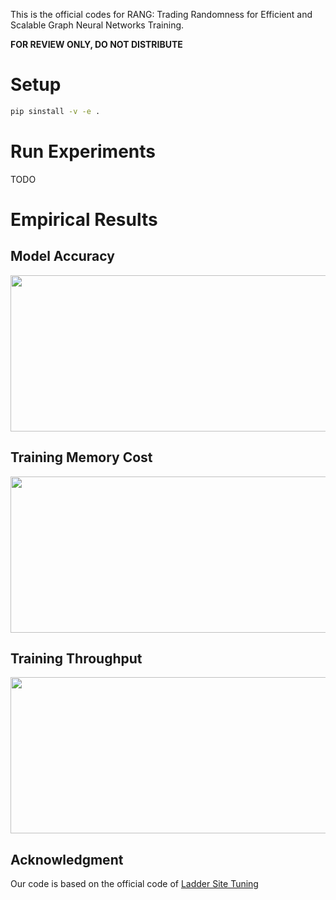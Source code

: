This is the official codes for RANG: Trading Randomness for Efficient and Scalable Graph Neural Networks Training.

**FOR REVIEW ONLY, DO NOT DISTRIBUTE**

# Setup 
```bash
pip sinstall -v -e .
```

# Run Experiments
TODO


# Empirical Results

## Model Accuracy
<div align=center>
<img width="650" height="250" src="https://anonymous.4open.science/r/division-0355/figure/acc.png">
</div>

## Training Memory Cost
<div align=center>
<img width="650" height="250" src="https://anonymous.4open.science/r/division-0355/figure/mem.png">
</div>


## Training Throughput
<div align=center>
<img width="650" height="250" src="https://anonymous.4open.science/r/division-0355/figure/speed.png">
</div>


## Acknowledgment
Our code is based on the official code of [Ladder Site Tuning](https://arxiv.org/abs/2206.06522)